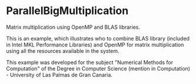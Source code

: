 # ParallelBigMultiplication
Matrix multiplication using OpenMP and BLAS libraries.

 This is an example, which illustrates who to combine BLAS library (included in Intel MKL Performance Libraries) and OpenMP for matrix multiplication using all the resources available in the system.
 
This example was developed for the subject "Numerical Methods for Computation" of the Degree in Computer Science (mention in Computation) - University of Las Palmas de Gran Canaria.
